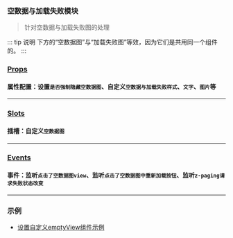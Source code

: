 ### 空数据与加载失败模块
> 针对空数据与加载失败图的处理

::: tip 说明
下方的“空数据图”与“加载失败图”等效，因为它们是共用同一个组件的。
:::

### [Props](/api/props/empty.html)
#### 属性配置：设置`是否强制隐藏空数据图`、自定义`空数据与加载失败样式`、`文字`、`图片`等
***
### [Slots](/api/slot/main.html#空数据图slot)
#### 插槽：自定义`空数据图`
***
### [Events](/api/events/main.html#空数据与加载失败相关事件)
#### 事件：监听`点击了空数据图view`、监听`点击了空数据图中重新加载按钮`、监听`z-paging请求失败状态改变`
***

### 示例
* [设置自定义emptyView组件示例](/start/use.html#设置自定义emptyview组件示例)